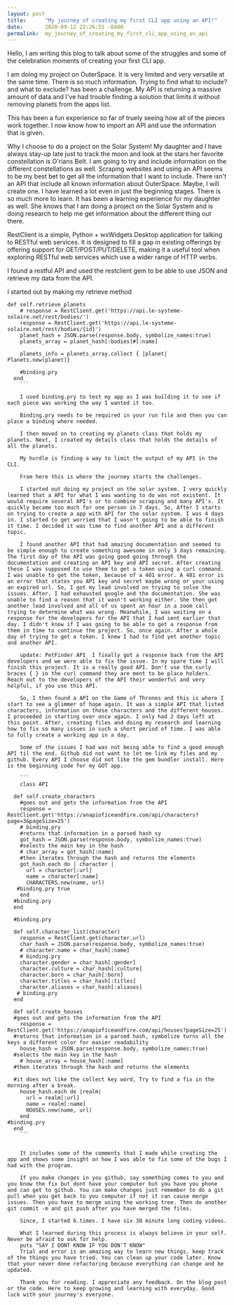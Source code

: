 ```yaml
---
layout: post
title:      "My journey of creating my first CLI app using an API!"
date:       2020-09-12 22:26:51 -0400
permalink:  my_journey_of_creating_my_first_cli_app_using_an_api
---
```



Hello, I am writing this blog to talk about some of the struggles and some of the celebration moments of creating your first CLI app. 

I am doing my project on OuterSpace. It is very limited and very versatile at the same time. There is so much information. Trying to find what to include? and what to exclude? has been a challenge. My API is returning a massive amount of data and I've had trouble finding a solution that limits it without removing planets from the apps list.

This has been a fun experience so far of truely seeing how all of the pieces work together. I now know how to import an API and use the information that is given. 

Why I choose to do a project on the Solar System! My daughter and I have always stay-up late just to track the moon and look at the stars her favorite constellation is O'rians Belt. I am going to try and include information on the different constellations as well. Scraping websites and using an API seems to be my best bet to get all the information that I want to include. There isn't an API that include all known information about OuterSpace. Maybe, I will create one. I have learned a lot even in just the beginning stages. There is so much more to learn. It has been a learning experience for my daughter as well. She knows that I am doing a project on the Solar System and is doing research to help me get information about the different thing out there.

RestClient is a simple, Python + wxWidgets Desktop application for talking to RESTful web services. It is designed to fill a gap in existing offerings by offering support for GET/POST/PUT/DELETE, making it a useful tool when exploring RESTful web services which use a wider range of HTTP verbs.

I found a restful API and used the restclient gem to be able to use JSON and retrieve my data from the API.

I started out by making my retrieve method 

```
def self.retrieve_planets
    # response = RestClient.get('https://api.le-systeme-solaire.net/rest/bodies/')
    response = RestClient.get('https://api.le-systeme-solaire.net/rest/bodies/{id}')
    planet_hash = JSON.parse(response.body, symbolize_names:true)
    planets_array = planet_hash[:bodies]#[:name]

    planets_info = planets_array.collect { |planet| Planets.new(planet)}
    
    #binding.pry
  end
	```
	
	I used binding.pry to test my app as I was building it to see if each piece was working the way I wanted it too.
	
	Binding.pry needs to be required in your run file and then you can place a binding where needed.
	
	I then moved on to creating my planets class that holds my planets. Next, I created my details class that holds the details of all the planets. 
	
	My hurdle is finding a way to limit the output of my API in the CLI.
	
	From here this is where the journey starts the challenges.
	
	I started out doing my project on the solar system. I very quickly learned that a API for what I was wanting to do was not existent. It would require several API's or to combine scraping and many API's. It quickly became too much for one person in 7 days. So, After 3 starts on trying to create a app with API for the solar system. I was 4 days in. I started to get worried that I wasn't going to be able to finish it time. I decided it was time to find another API and a different topic.
	
	I found another API that had amazing documentation and seemed to be simple enough to create something awesome in only 3 days remaining. The first day of the API was going good going through the documentation and creating an API key and API secret. After creating these I was supposed to use them to get a token using a curl command. I was unable to get the token, because of a 401 error. A 401 error is an error that states you API key and secret maybe wrong or your using an expired url. So, I got my lead involved on trying to solve the issues. After, I had exhausted google and the documentation. She was unable to find a reason that it wasn't working either. She then got another lead involved and all of us spent an hour in a zoom call trying to determine what was wrong. Meanwhile, I was waiting on a response for the developers for the API that I had sent earlier that day. I didn't know if I was going to be able to get a response from them in time to continue the project. So, once again. After a whole day of trying to get a token. I knew I had to find yet another topic and another API. 
	
	update: PetFinder API  I finally got a response back from the API developers and we were able to fix the issue. In my spare time I will finish this project. It is a really good API. Don't use the curly braces { } in the curl command they are ment to be place holders. Reach out to the developers of the API their wonderful and very helpful, if you use this API.
	
	So, I then found a API on the Game of Thrones and this is where I start to see a glimmer of hope again. It was a simple API that listed characters, information on those characters and the different houses. I proceeded in starting over once again. I only had 2 days left at this point. After, creating files and doing my research and learning how to fix so many issues in such a short period of time. I was able to fully create a working app in a day. 
	
	Some of the issues I had was not being able to find a good enough API til the end. Github did not want to let me link my files and my github. Every API I choose did not like the gem bundler install. Here is the beginning code for my GOT app.
	
	```
	class API

  def self.create_characters
    #goes out and gets the information from the API
    response = RestClient.get('https://anapioficeandfire.com/api/characters?page=3&pageSize=25')
    # binding.pry
    #returns that information in a parsed hash sy
    got_hash = JSON.parse(response.body, symbolize_names:true)
    #selects the main key in the hash
    # char_array = got_hash[:name]
    #then iterates through the hash and returns the elements
    got_hash.each do | character |
      url = character[:url]
      name = character[:name]
      CHARACTERS.new(name, url)
   #binding.pry true
    end
  #binding.pry
  end

  #binding.pry

  def self.character_list(character)
    response = RestClient.get(character.url)
    char_hash = JSON.parse(response.body, symbolize_names:true)
    # character.name = char_hash[:name]
    # binding.pry
    character.gender = char_hash[:gender]
    character.culture = char_hash[:culture]
    character.born = char_hash[:born]
    character.titles = char_hash[:titles]
    character.aliases = char_hash[:aliases]
   # binding.pry
  end
 
  def self.create_houses
  #goes out and gets the information from the API
    response = RestClient.get('https://anapioficeandfire.com/api/houses?pageSize=25')
  #returns that information in a parsed hash, symbolize turns all the keys a different color for easier readability
    house_hash = JSON.parse(response.body, symbolize_names:true)
  #selects the main key in the hash
    # house_array = house_hash[:name]
  #then iterates through the hash and returns the elements

  #it does not like the collect key word, Try to find a fix in the morning after a break.
    house_hash.each do |realm|
      url = realm[:url]
      name = realm[:name]
      HOUSES.new(name, url)
    end
#binding.pry
  end
	```
	
	
	It includes some of the comments that I made while creating the app and shows some insight on how I was able to fix some of the bugs I had with the program. 
	
	If you make changes in you github, say something comes to you and you know the fix but dont have your computer but you have you phone and can get to github. You can make changes just remember to do a git pull when you get back to you computer if not it can cause merge issues. Then you have to merge using the working tree. Then do another git commit -m and git push after you have merged the files.
	
	Since, I started 6.times. I have six 30 minute long coding videos. 
	
	What I learned during this process is always believe in your self. Never be afraid to ask for help. 
	puts "SAY I DONT KNOW IF YOU DON'T KNOW"
	Trial and error is an amazing way to learn new things. keep track of the things you have tried. You can clean up your code later. Know  that your never done refactoring because everything can change and be updated.
	
	Thank you for reading. I appreciate any feedback. On the blog post or the code. Here to keep growing and learning with everyday. Good luck with your journey's everyone.
	
	
